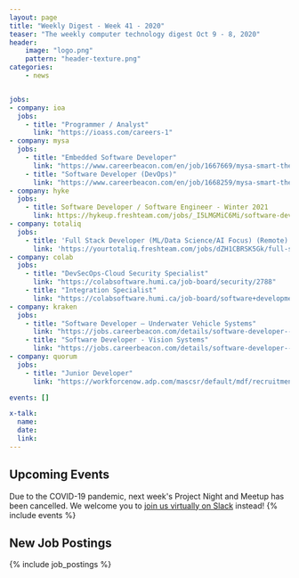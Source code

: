 ```yaml
---
layout: page
title: "Weekly Digest - Week 41 - 2020"
teaser: "The weekly computer technology digest Oct 9 - 8, 2020"
header:
    image: "logo.png"
    pattern: "header-texture.png"
categories:
    - news


jobs:
- company: ioa
  jobs:
    - title: "Programmer / Analyst"
      link: "https://ioass.com/careers-1"
- company: mysa
  jobs:
    - title: "Embedded Software Developer"
      link: "https://www.careerbeacon.com/en/job/1667669/mysa-smart-thermostat/embedded-software-developer/st-john-s"
    - title: "Software Developer (DevOps)"
      link: "https://www.careerbeacon.com/en/job/1668259/mysa-smart-thermostat/software-developer-devops/st-john-s"
- company: hyke
  jobs:
    - title: Software Developer / Software Engineer - Winter 2021
      link: https://hykeup.freshteam.com/jobs/_I5LMGMiC6Mi/software-developer-software-engineer-winter-2021
- company: totaliq
  jobs:
    - title: 'Full Stack Developer (ML/Data Science/AI Focus) (Remote)'
      link: 'https://yourtotaliq.freshteam.com/jobs/dZH1CBRSK5Gk/full-stack-developer-ml-data-science-ai-focus-remote'
- company: colab
  jobs:
    - title: "DevSecOps-Cloud Security Specialist"
      link: "https://colabsoftware.humi.ca/job-board/security/2788"
    - title: "Integration Specialist"
      link: "https://colabsoftware.humi.ca/job-board/software+development/2787"
- company: kraken
  jobs:
    - title: "Software Developer – Underwater Vehicle Systems"
      link: "https://jobs.careerbeacon.com/details/software-developer--underwater-vehicle-systems/1668297"
    - title: "Software Developer - Vision Systems"
      link: "https://jobs.careerbeacon.com/details/software-developer--vision-systems/1662372"
- company: quorum
  jobs:
    - title: "Junior Developer"
      link: "https://workforcenow.adp.com/mascsr/default/mdf/recruitment/recruitment.html?cid=978f4299-eee2-4d9e-a9e2-51a1c0ba3aad&ccId=19000101_000001&jobId=369645"

events: []

x-talk:
  name:
  date:
  link:
---
```


## Upcoming Events
Due to the COVID-19 pandemic, next week's Project Night and Meetup has been cancelled. We welcome you to [join us virtually on Slack](https://join.slack.com/t/ctsnl/shared_invite/enQtNzE5Mzc1OTA3ODI2LTdhODg1ZTQ4YTMwNDRkYzI2OWZjOTZmYWZjNjA3N2QzMTRiZWEyNmI0MTRmYjNjMDFhZGUxNzlhY2I5YjEwMTk) instead!
{% include events %}

## New Job Postings
{% include job_postings %}
